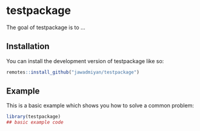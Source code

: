 
# testpackage

<!-- badges: start -->
<!-- badges: end -->

The goal of testpackage is to ...

## Installation

You can install the development version of testpackage like so:

``` r
remotes::install_github("jawadmiyan/testpackage")

```

## Example

This is a basic example which shows you how to solve a common problem:

``` r
library(testpackage)
## basic example code
```

